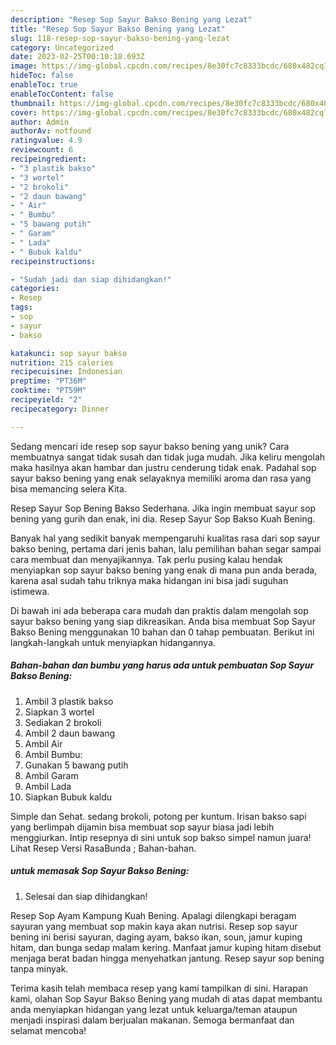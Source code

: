 ```yaml
---
description: "Resep Sop Sayur Bakso Bening yang Lezat"
title: "Resep Sop Sayur Bakso Bening yang Lezat"
slug: 118-resep-sop-sayur-bakso-bening-yang-lezat
category: Uncategorized
date: 2023-02-25T00:10:18.693Z
image: https://img-global.cpcdn.com/recipes/8e30fc7c8333bcdc/680x482cq70/sop-sayur-bakso-bening-foto-resep-utama.jpg
hideToc: false
enableToc: true
enableTocContent: false
thumbnail: https://img-global.cpcdn.com/recipes/8e30fc7c8333bcdc/680x482cq70/sop-sayur-bakso-bening-foto-resep-utama.jpg
cover: https://img-global.cpcdn.com/recipes/8e30fc7c8333bcdc/680x482cq70/sop-sayur-bakso-bening-foto-resep-utama.jpg
author: Admin
authorAv: notfound
ratingvalue: 4.9
reviewcount: 6
recipeingredient:
- "3 plastik bakso"
- "3 wortel"
- "2 brokoli"
- "2 daun bawang"
- " Air"
- " Bumbu"
- "5 bawang putih"
- " Garam"
- " Lada"
- " Bubuk kaldu"
recipeinstructions:

- "Sudah jadi dan siap dihidangkan!"
categories:
- Resep
tags:
- sop
- sayur
- bakso

katakunci: sop sayur bakso 
nutrition: 215 calories
recipecuisine: Indonesian
preptime: "PT36M"
cooktime: "PT59M"
recipeyield: "2"
recipecategory: Dinner

---
```





Sedang mencari ide resep sop sayur bakso bening yang unik? Cara membuatnya sangat tidak susah dan tidak juga mudah. Jika keliru mengolah maka hasilnya akan hambar dan justru cenderung tidak enak. Padahal sop sayur bakso bening yang enak selayaknya memiliki aroma dan rasa yang bisa memancing selera Kita.





Resep Sayur Sop Bening Bakso Sederhana. Jika ingin membuat sayur sop bening yang gurih dan enak, ini dia. Resep Sayur Sop Bakso Kuah Bening.

Banyak hal yang sedikit banyak mempengaruhi kualitas rasa dari sop sayur bakso bening, pertama dari jenis bahan, lalu pemilihan bahan segar sampai cara membuat dan menyajikannya. Tak perlu pusing kalau hendak menyiapkan sop sayur bakso bening yang enak di mana pun anda berada, karena asal sudah tahu triknya maka hidangan ini bisa jadi suguhan istimewa.






Di bawah ini ada beberapa cara mudah dan praktis dalam mengolah sop sayur bakso bening yang siap dikreasikan. Anda bisa membuat Sop Sayur Bakso Bening menggunakan 10 bahan dan 0 tahap pembuatan. Berikut ini langkah-langkah untuk menyiapkan hidangannya.

<!--inarticleads1-->

##### Bahan-bahan dan bumbu yang harus ada untuk pembuatan Sop Sayur Bakso Bening:

1. Ambil 3 plastik bakso
1. Siapkan 3 wortel
1. Sediakan 2 brokoli
1. Ambil 2 daun bawang
1. Ambil  Air
1. Ambil  Bumbu:
1. Gunakan 5 bawang putih
1. Ambil  Garam
1. Ambil  Lada
1. Siapkan  Bubuk kaldu


Simple dan Sehat. sedang brokoli, potong per kuntum. Irisan bakso sapi yang berlimpah dijamin bisa membuat sop sayur biasa jadi lebih menggiurkan. Intip resepnya di sini untuk sop bakso simpel namun juara! Lihat Resep Versi RasaBunda ; Bahan-bahan. 

<!--inarticleads2-->

#####  untuk memasak Sop Sayur Bakso Bening:


1. Selesai dan siap dihidangkan!

Resep Sop Ayam Kampung Kuah Bening. Apalagi dilengkapi beragam sayuran yang membuat sop makin kaya akan nutrisi. Resep sop sayur bening ini berisi sayuran, daging ayam, bakso ikan, soun, jamur kuping hitam, dan bunga sedap malam kering. Manfaat jamur kuping hitam disebut menjaga berat badan hingga menyehatkan jantung. Resep sayur sop bening tanpa minyak. 

Terima kasih telah membaca resep yang kami tampilkan di sini. Harapan kami, olahan Sop Sayur Bakso Bening yang mudah di atas dapat membantu anda menyiapkan hidangan yang lezat untuk keluarga/teman ataupun menjadi inspirasi dalam berjualan makanan. Semoga bermanfaat dan selamat mencoba!
